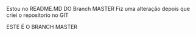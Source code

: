 Estou no README.MD DO Branch MASTER 
Fiz uma alteração depois que criei o repositorio no GIT


ESTE É O BRANCH MASTER

